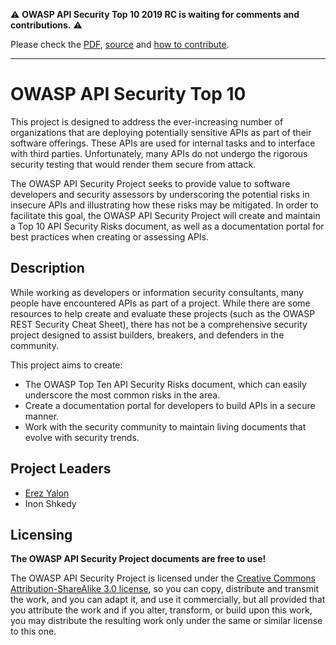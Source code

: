 :warning: **OWASP API Security Top 10 2019 RC is waiting for comments and
contributions.** :warning:

Please check the [PDF][2], [source][3] and [how to contribute][4].

---

OWASP API Security Top 10
=========================

This project is designed to address the ever-increasing number of organizations
that are deploying potentially sensitive APIs as part of their software
offerings. These APIs are used for internal tasks and to interface with third
parties. Unfortunately, many APIs do not undergo the rigorous security testing
that would render them secure from attack.

The OWASP API Security Project seeks to provide value to software developers and
security assessors by underscoring the potential risks in insecure APIs and
illustrating how these risks may be mitigated. In order to facilitate this goal,
the OWASP API Security Project will create and maintain a Top 10 API Security
Risks document, as well as a documentation portal for best practices when
creating or assessing APIs.

## Description

While working as developers or information security consultants, many people
have encountered APIs as part of a project. While there are some resources to
help create and evaluate these projects (such as the OWASP REST Security Cheat
Sheet), there has not be a comprehensive security project designed to assist
builders, breakers, and defenders in the community.

This project aims to create:

* The OWASP Top Ten API Security Risks document, which can easily underscore the
  most common risks in the area.
* Create a documentation portal for developers to build APIs in a secure manner.
* Work with the security community to maintain living documents that evolve with
  security trends.

## Project Leaders

* [Erez Yalon][0]
* Inon Shkedy

## Licensing

**The OWASP API Security Project documents are free to use!**

The OWASP API Security Project is licensed under the [Creative Commons
Attribution-ShareAlike 3.0 license][1], so you can copy, distribute and transmit
the work, and you can adapt it, and use it commercially, but all provided that
you attribute the work and if you alter, transform, or build upon this work, you
may distribute the resulting work only under the same or similar license to this
one.

[0]: https://www.owasp.org/index.php/User:ErezYalon
[1]: http://creativecommons.org/licenses/by-sa/3.0/
[2]: https://github.com/OWASP/API-Security/blob/develop/2019/en/dist/owasp-api-security-top-10.pdf
[3]: https://github.com/OWASP/API-Security/tree/develop/2019/en/src
[4]: https://github.com/OWASP/API-Security/blob/master/CONTRIBUTING.md
